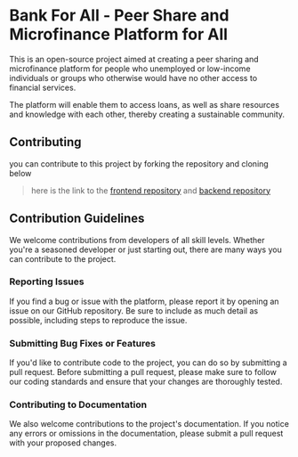 # Bank For All - Peer Share and Microfinance Platform for All
This is an open-source project aimed at creating a peer sharing and microfinance platform for people who unemployed or low-income individuals or groups who otherwise would have no other access to financial services.

The platform will enable them to access loans, as well as share resources and knowledge with each other, thereby creating a sustainable community.

## Contributing

you can contribute to this project by forking the repository and cloning below

> here is the link to the [frontend repository](https://github.com/bankforall/web) and [backend repository](https://github.com/bankforall/api)

## Contribution Guidelines

We welcome contributions from developers of all skill levels. Whether you're a seasoned developer or just starting out, there are many ways you can contribute to the project.

### Reporting Issues

If you find a bug or issue with the platform, please report it by opening an issue on our GitHub repository. Be sure to include as much detail as possible, including steps to reproduce the issue.

### Submitting Bug Fixes or Features

If you'd like to contribute code to the project, you can do so by submitting a pull request. Before submitting a pull request, please make sure to follow our coding standards and ensure that your changes are thoroughly tested.

### Contributing to Documentation

We also welcome contributions to the project's documentation. If you notice any errors or omissions in the documentation, please submit a pull request with your proposed changes.
